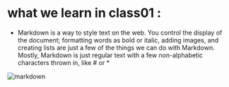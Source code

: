# what we learn in class01 : 

* Markdown is a way to style text on the web. You control the display of the document; formatting words as bold or italic, adding images, and creating lists are just a few of the things we can do with Markdown. Mostly, Markdown is just regular text with a few non-alphabetic characters thrown in, like # or *

![markdown](https://resources.jetbrains.com/help/img/youtrack/2020.5/youtrack-markup-reference-markdown.zoomed.png)